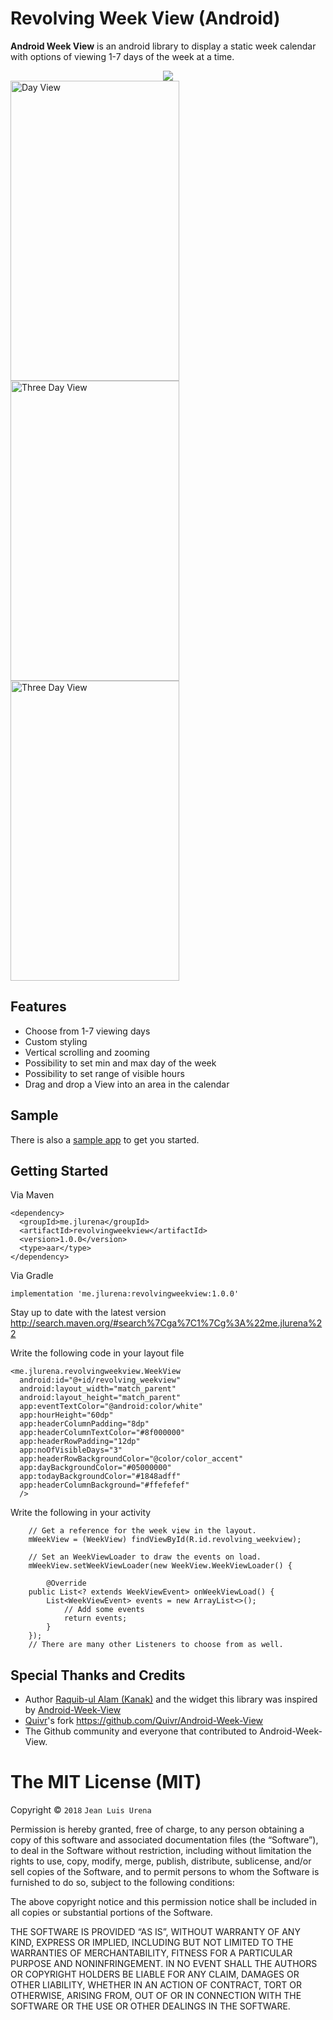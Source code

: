 

Revolving Week View (Android)
===

**Android Week View** is an android library to display a static week calendar with options of viewing 1-7 days of the week at a time.
<div align="center">
	<img src="https://raw.githubusercontent.com/jlurena/revolvingweekview/master/images/samplegif.gif"/>
</div>
<img src="https://raw.githubusercontent.com/jlurena/revolvingweekview/master/images/dayview.png" alt="Day View" width="270" height="480"/>
<img src="https://raw.githubusercontent.com/jlurena/revolvingweekview/master/images/3dayview.png" alt="Three Day View" width="270" height="480"/>
<img src="https://raw.githubusercontent.com/jlurena/revolvingweekview/master/images/weekview.png" alt="Three Day View" width="270" height="480"/>


Features
---

* Choose from 1-7 viewing days
* Custom styling
* Vertical scrolling and zooming
* Possibility to set min and max day of the week
* Possibility to set range of visible hours
* Drag and drop a View into an area in the calendar

Sample
---

There is also a [sample app](https://github.com/jlurena/revolvingweekview/tree/master/sample) to get you started.

Getting Started
---
Via Maven

    <dependency>
      <groupId>me.jlurena</groupId>
      <artifactId>revolvingweekview</artifactId>
      <version>1.0.0</version>
      <type>aar</type>
    </dependency>

Via Gradle

    implementation 'me.jlurena:revolvingweekview:1.0.0'
Stay up to date with the latest version http://search.maven.org/#search%7Cga%7C1%7Cg%3A%22me.jlurena%22

Write the following code in your layout file

    <me.jlurena.revolvingweekview.WeekView  
      android:id="@+id/revolving_weekview"  
      android:layout_width="match_parent"  
      android:layout_height="match_parent"  
      app:eventTextColor="@android:color/white"  
      app:hourHeight="60dp"  
      app:headerColumnPadding="8dp"  
      app:headerColumnTextColor="#8f000000"  
      app:headerRowPadding="12dp"  
      app:noOfVisibleDays="3"  
      app:headerRowBackgroundColor="@color/color_accent"  
      app:dayBackgroundColor="#05000000"  
      app:todayBackgroundColor="#1848adff"  
      app:headerColumnBackground="#ffefefef"  
      />
Write the following in your activity

        // Get a reference for the week view in the layout.
        mWeekView = (WeekView) findViewById(R.id.revolving_weekview);
        
        // Set an WeekViewLoader to draw the events on load.
        mWeekView.setWeekViewLoader(new WeekView.WeekViewLoader() {  
      
	        @Override  
		public List<? extends WeekViewEvent> onWeekViewLoad() {
		    List<WeekViewEvent> events = new ArrayList<>();
	            // Add some events
	            return events;
	        }  
	    });
	    // There are many other Listeners to choose from as well.

Special Thanks and Credits
---
*  Author [Raquib-ul Alam (Kanak)](https://github.com/alamkanak) and the widget this library was inspired by  [Android-Week-View](https://github.com/alamkanak/Android-Week-View)
* [Quivr](https://github.com/Quivr)'s fork https://github.com/Quivr/Android-Week-View
* The Github community and everyone that contributed to Android-Week-View.

The MIT License (MIT)
=====================

Copyright © `2018` `Jean Luis Urena`

Permission is hereby granted, free of charge, to any person
obtaining a copy of this software and associated documentation
files (the “Software”), to deal in the Software without
restriction, including without limitation the rights to use,
copy, modify, merge, publish, distribute, sublicense, and/or sell
copies of the Software, and to permit persons to whom the
Software is furnished to do so, subject to the following
conditions:

The above copyright notice and this permission notice shall be
included in all copies or substantial portions of the Software.

THE SOFTWARE IS PROVIDED “AS IS”, WITHOUT WARRANTY OF ANY KIND,
EXPRESS OR IMPLIED, INCLUDING BUT NOT LIMITED TO THE WARRANTIES
OF MERCHANTABILITY, FITNESS FOR A PARTICULAR PURPOSE AND
NONINFRINGEMENT. IN NO EVENT SHALL THE AUTHORS OR COPYRIGHT
HOLDERS BE LIABLE FOR ANY CLAIM, DAMAGES OR OTHER LIABILITY,
WHETHER IN AN ACTION OF CONTRACT, TORT OR OTHERWISE, ARISING
FROM, OUT OF OR IN CONNECTION WITH THE SOFTWARE OR THE USE OR
OTHER DEALINGS IN THE SOFTWARE.
